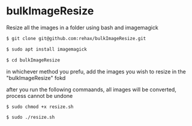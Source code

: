 # bulkImageResize
Resize all the images in a folder using bash and imagemagick


```bash
$ git clone git@github.com:rehax/bulkImageResize.git

$ sudo apt install imagemagick

$ cd bulkImageResize
```
in whichever method you prefu, add the images you wish to resize in the "bulkImageResize" fokd 

after you run the following commaands, all images will be converted, process cannot be undone

```bash
$ sudo chmod +x resize.sh

$ sudo ./resize.sh
```

